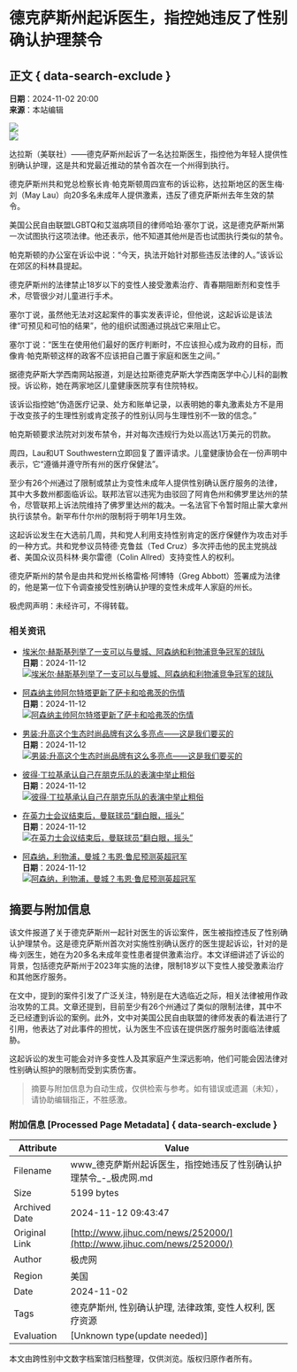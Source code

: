 # 德克萨斯州起诉医生，指控她违反了性别确认护理禁令

## 正文 { data-search-exclude }


**日期**：2024-11-02 20:00  
**来源**：本站编辑  

[![](http://www.jihuc.com/file/upload/202409/13/001226791.jpg)](http://www.jihuc.com/api/redirect.php?aid=16)  
![](http://post.qytdi.com/file/upload/202410/18/qvhpokqat0i.jpg)  

达拉斯（美联社）——德克萨斯州起诉了一名达拉斯医生，指控他为年轻人提供性别确认护理，这是共和党最近推动的禁令首次在一个州得到执行。

德克萨斯州共和党总检察长肯·帕克斯顿周四宣布的诉讼称，达拉斯地区的医生梅·刘（May Lau）向20多名未成年人提供激素，违反了德克萨斯州去年生效的禁令。

美国公民自由联盟LGBTQ和艾滋病项目的律师哈珀·塞尔丁说，这是德克萨斯州第一次试图执行这项法律。他还表示，他不知道其他州是否也试图执行类似的禁令。

帕克斯顿的办公室在诉讼中说：“今天，执法开始针对那些违反法律的人。”该诉讼在郊区的科林县提起。

德克萨斯州的法律禁止18岁以下的变性人接受激素治疗、青春期阻断剂和变性手术，尽管很少对儿童进行手术。

塞尔丁说，虽然他无法对这起案件的事实发表评论，但他说，这起诉讼是该法律“可预见和可怕的结果”，他的组织试图通过挑战它来阻止它。

塞尔丁说：“医生在使用他们最好的医疗判断时，不应该担心成为政府的目标，而像肯·帕克斯顿这样的政客不应该把自己置于家庭和医生之间。”

据德克萨斯大学西南网站报道，刘是达拉斯德克萨斯大学西南医学中心儿科的副教授。诉讼称，她在两家地区儿童健康医院享有住院特权。

该诉讼指控她“伪造医疗记录、处方和账单记录，以表明她的睾丸激素处方不是用于改变孩子的生理性别或肯定孩子的性别认同与生理性别不一致的信念。”

帕克斯顿要求法院对刘发布禁令，并对每次违规行为处以高达1万美元的罚款。

周四，Lau和UT Southwestern立即回复了置评请求。儿童健康协会在一份声明中表示，它“遵循并遵守所有州的医疗保健法”。

至少有26个州通过了限制或禁止为变性未成年人提供性别确认医疗服务的法律，其中大多数州都面临诉讼。联邦法官以违宪为由驳回了阿肯色州和佛罗里达州的禁令，尽管联邦上诉法院维持了佛罗里达州的裁决。一名法官下令暂时阻止蒙大拿州执行该禁令。新罕布什尔州的限制将于明年1月生效。

这起诉讼发生在大选前几周，共和党人利用支持性别肯定的医疗保健作为攻击对手的一种方式。共和党参议员特德·克鲁兹（Ted Cruz）多次抨击他的民主党挑战者、美国众议员科林·奥尔雷德（Colin Allred）支持变性人的权利。

德克萨斯州的禁令是由共和党州长格雷格·阿博特（Greg Abbott）签署成为法律的，他是第一位下令调查接受性别确认护理的变性未成年人家庭的州长。

极虎网声明：未经许可，不得转载。

### 相关资讯

-   [埃米尔·赫斯基列举了一支可以与曼城、阿森纳和利物浦竞争冠军的球队](http://www.jihuc.com/news/260893/)  
    **日期**：2024-11-12  
    [![埃米尔·赫斯基列举了一支可以与曼城、阿森纳和利物浦竞争冠军的球队](http://www.jihuc.com/file/upload/202411/07/005039201.jpg)](http://www.jihuc.com/news/260893/)
    
-   [阿森纳主帅阿尔特塔更新了萨卡和哈弗茨的伤情](http://www.jihuc.com/news/260889/)  
    **日期**：2024-11-12  
    [![阿森纳主帅阿尔特塔更新了萨卡和哈弗茨的伤情](http://www.jihuc.com/file/upload/202411/07/005039291.jpg)](http://www.jihuc.com/news/260889/)
    
-   [男装:升高这个生态时尚品牌有这么多亮点——这是我们要买的](http://www.jihuc.com/news/260878/)  
    **日期**：2024-11-12  
    [![男装:升高这个生态时尚品牌有这么多亮点——这是我们要买的](http://www.jihuc.com/file/upload/202411/07/005038161.jpg)](http://www.jihuc.com/news/260878/)
    
-   [彼得·丁拉基承认自己在朋克乐队的表演中举止粗俗](http://www.jihuc.com/news/260862/)  
    **日期**：2024-11-12  
    [![彼得·丁拉基承认自己在朋克乐队的表演中举止粗俗](http://www.jihuc.com/file/upload/202411/07/005037681.jpg)](http://www.jihuc.com/news/260862/)
    
-   [在英力士会议结束后，曼联球员“翻白眼，摇头”](http://www.jihuc.com/news/260852/)  
    **日期**：2024-11-12  
    [![在英力士会议结束后，曼联球员“翻白眼，摇头”](http://www.jihuc.com/file/upload/202411/07/005036261.jpg)](http://www.jihuc.com/news/260852/)
    
-   [阿森纳，利物浦，曼城？韦恩·鲁尼预测英超冠军](http://www.jihuc.com/news/260846/)  
    **日期**：2024-11-12  
    [![阿森纳，利物浦，曼城？韦恩·鲁尼预测英超冠军](http://www.jihuc.com/file/upload/202411/07/005036551.png)](http://www.jihuc.com/news/260846/)  


## 摘要与附加信息

<!-- tcd_abstract -->
该文件报道了关于德克萨斯州一起针对医生的诉讼案件，医生被指控违反了性别确认护理禁令。这是德克萨斯州首次对实施性别确认医疗的医生提起诉讼，针对的是梅·刘医生，她在为20多名未成年变性患者提供激素治疗。本文详细讲述了诉讼的背景，包括德克萨斯州于2023年实施的法律，限制18岁以下变性人接受激素治疗和其他医疗服务。

在文中，提到的案件引发了广泛关注，特别是在大选临近之际，相关法律被用作政治攻势的工具。文章还提到，目前至少有26个州通过了类似的限制法律，其中不乏已经遭到诉讼的案例。此外，文中对美国公民自由联盟的律师发表的看法进行了引用，他表达了对此事件的担忧，认为医生不应该在提供医疗服务时面临法律威胁。

这起诉讼的发生可能会对许多变性人及其家庭产生深远影响，他们可能会因法律对性别确认照护的限制而受到实质伤害。
<!-- tcd_abstract_end -->

> 摘要与附加信息为自动生成，仅供检索与参考。如有错误或遗漏（未知），请协助编辑指正，不胜感激。

### 附加信息 [Processed Page Metadata] { data-search-exclude }

| Attribute       | Value                                  |
|-----------------|----------------------------------------|
| Filename        | www_德克萨斯州起诉医生，指控她违反了性别确认护理禁令_-_极虎网.md                             |
| Size            | 5199 bytes                           |
| Archived Date   | 2024-11-12 09:43:47                             |
| Original Link   | [http://www.jihuc.com/news/252000/](http://www.jihuc.com/news/252000/)                       |
| Author          | 极虎网                               |
| Region          | 美国                               |
| Date            | 2024-11-02                                 |
| Tags            | 德克萨斯州, 性别确认护理, 法律政策, 变性人权利, 医疗资源                                 |
| Evaluation            | [Unknown type(update needed)]                                 |
<!-- tcd_table_end -->

本文由跨性别中文数字档案馆归档整理，仅供浏览。版权归原作者所有。
